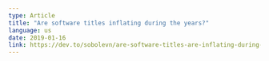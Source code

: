 ```yaml
---
type: Article
title: "Are software titles inflating during the years?"
language: us
date: 2019-01-16
link: https://dev.to/sobolevn/are-software-titles-are-inflating-during-the-years-n2a
---
```

